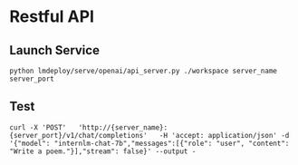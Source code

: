# Restful API

## Launch Service

```shell
python lmdeploy/serve/openai/api_server.py ./workspace server_name server_port
```

## Test
```shell
curl -X 'POST'   'http://{server_name}:{server_port}/v1/chat/completions'   -H 'accept: application/json' -d '{"model": "internlm-chat-7b","messages":[{"role": "user", "content": "Write a poem."}],"stream": false}' --output -
```
